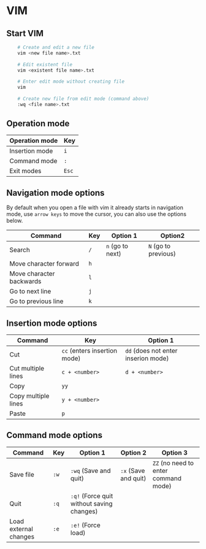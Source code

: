 # VIM
## Start VIM
```bash
    # Create and edit a new file
    vim <new file name>.txt
    
    # Edit existent file
    vim <existent file name>.txt
    
    # Enter edit mode without creating file
    vim 
    
    # Create new file from edit mode (command above)
    :wq <file name>.txt
```

## Operation mode
|Operation mode|Key|
|--------------|---|
|Insertion mode|`i`|
|Command mode  |`:`|
|Exit modes    |`Esc`|

## Navigation mode options
By default when you open a file with vim it already starts in navigation mode, use `arrow keys` to move the cursor, you can also use the options below.

|Command|Key|Option 1|Option2|
|-------|---|--------|-------|
|Search |`/`|`n` (go to next)|`N` (go to previous)|
|Move character forward|`h`|||
|Move character backwards|`l`|||
|Go to next line|`j`|||
|Go to previous line|`k`|||

## Insertion mode options
|Command|Key|Option 1|
|-------|---|--------|
|Cut    |`cc` (enters insertion mode)|`dd` (does not enter inserion mode)|
|Cut multiple lines|`c + <number>`|`d + <number>`|
|Copy|`yy`|
|Copy multiple lines|`y + <number>`|
|Paste|`p`|

## Command mode options
|Command|Key|Option 1|Option 2|Option 3|
|-------|---|--------|--------|---------|
|Save file|`:w`|`:wq` (Save and quit)|`:x` (Save and quit)|`ZZ` (no need to enter command mode)
|Quit|`:q`| `:q!` (Force quit without saving changes)|
|Load external changes|`:e`|`:e!` (Force load)|